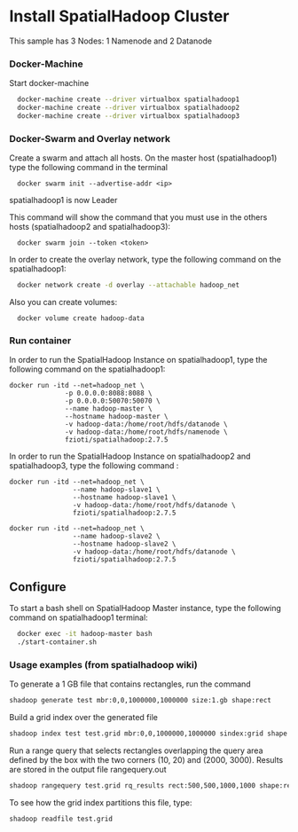 # Install SpatialHadoop Cluster

This sample has 3 Nodes: 1 Namenode and 2 Datanode

### Docker-Machine

Start docker-machine

  ```sh
    docker-machine create --driver virtualbox spatialhadoop1
    docker-machine create --driver virtualbox spatialhadoop2
    docker-machine create --driver virtualbox spatialhadoop3
  ```

### Docker-Swarm and Overlay network
Create a swarm and attach all hosts. On the master host (spatialhadoop1) type the following command in the terminal

  ```ssh
    docker swarm init --advertise-addr <ip>
  ```

  spatialhadoop1 is now Leader

This command will show the command that you must use in the others hosts (spatialhadoop2 and spatialhadoop3):

  ```ssh
    docker swarm join --token <token>
  ```

In order to create the overlay network, type the following command on the spatialhadoop1:

  ```sh
    docker network create -d overlay --attachable hadoop_net
  ```

Also you can create volumes:

  ```ssh
    docker volume create hadoop-data
  ```
### Run container

In order to run the SpatialHadoop Instance on spatialhadoop1, type the following command on the spatialhadoop1:

  ```ssh
  docker run -itd --net=hadoop_net \
                -p 0.0.0.0:8088:8088 \
                -p 0.0.0.0:50070:50070 \
                --name hadoop-master \
                --hostname hadoop-master \
                -v hadoop-data:/home/root/hdfs/datanode \
                -v hadoop-data:/home/root/hdfs/namenode \
                fzioti/spatialhadoop:2.7.5
  ```

In order to run the SpatialHadoop Instance on spatialhadoop2 and spatialhadoop3, type the following command :

  ```ssh
  docker run -itd --net=hadoop_net \
                  --name hadoop-slave1 \
                  --hostname hadoop-slave1 \
                  -v hadoop-data:/home/root/hdfs/datanode \
                  fzioti/spatialhadoop:2.7.5
  ```

  ```ssh
  docker run -itd --net=hadoop_net \
                  --name hadoop-slave2 \
                  --hostname hadoop-slave2 \
                  -v hadoop-data:/home/root/hdfs/datanode \
                  fzioti/spatialhadoop:2.7.5
  ```

## Configure

To start a bash shell on SpatialHadoop Master instance, type the following command on spatialhadoop1 terminal:

  ```sh
    docker exec -it hadoop-master bash
    ./start-container.sh
  ```

### Usage examples (from spatialhadoop wiki)
To generate a 1 GB file that contains rectangles, run the command

```sh
shadoop generate test mbr:0,0,1000000,1000000 size:1.gb shape:rect
```

Build a grid index over the generated file

```sh
shadoop index test test.grid mbr:0,0,1000000,1000000 sindex:grid shape:rect
```

Run a range query that selects rectangles overlapping the query area defined by the box with the two corners (10, 20) and (2000, 3000). Results are stored in the output file rangequery.out

```sh
shadoop rangequery test.grid rq_results rect:500,500,1000,1000 shape:rect
```

To see how the grid index partitions this file, type:

```sh
shadoop readfile test.grid
```
